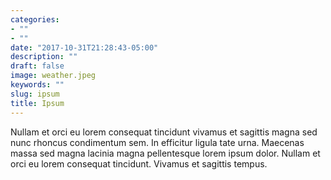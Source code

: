 ```yaml
---
categories:
- ""
- ""
date: "2017-10-31T21:28:43-05:00"
description: ""
draft: false
image: weather.jpeg
keywords: ""
slug: ipsum
title: Ipsum
---
```


Nullam et orci eu lorem consequat tincidunt vivamus et sagittis magna sed nunc rhoncus condimentum sem. In efficitur ligula tate urna. Maecenas massa sed magna lacinia magna pellentesque lorem ipsum dolor. Nullam et orci eu lorem consequat tincidunt. Vivamus et sagittis tempus.
